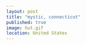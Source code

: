 ```yaml
---
layout: post   
title: "mystic, connecticut"  
published: true
image: hut.gif
location: United States
---
```




